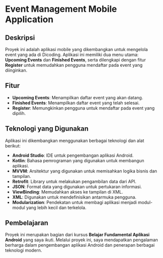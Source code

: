 # Event Management Mobile Application

## Deskripsi
Proyek ini adalah aplikasi mobile yang dikembangkan untuk mengelola event yang ada di Dicoding. Aplikasi ini memiliki dua menu utama: **Upcoming Events** dan **Finished Events**, serta dilengkapi dengan fitur **Register** untuk memudahkan pengguna mendaftar pada event yang diinginkan.

## Fitur
- **Upcoming Events**: Menampilkan daftar event yang akan datang.
- **Finished Events**: Menampilkan daftar event yang telah selesai.
- **Register**: Memungkinkan pengguna untuk mendaftar pada event yang dipilih.

## Teknologi yang Digunakan
Aplikasi ini dikembangkan menggunakan berbagai teknologi dan alat berikut:
- **Android Studio**: IDE untuk pengembangan aplikasi Android.
- **Kotlin**: Bahasa pemrograman yang digunakan untuk membangun aplikasi.
- **MVVM**: Arsitektur yang digunakan untuk memisahkan logika bisnis dan tampilan.
- **Retrofit**: Library untuk melakukan pengambilan data dari API.
- **JSON**: Format data yang digunakan untuk pertukaran informasi.
- **ViewBinding**: Memudahkan akses ke tampilan di XML.
- **XML**: Digunakan untuk mendefinisikan antarmuka pengguna.
- **Modularization**: Pendekatan untuk membagi aplikasi menjadi modul-modul yang lebih kecil dan terkelola.

## Pembelajaran
Proyek ini merupakan bagian dari kursus **Belajar Fundamental Aplikasi Android** yang saya ikuti. Melalui proyek ini, saya mendapatkan pengalaman berharga dalam pengembangan aplikasi Android dan penerapan berbagai teknologi modern.
